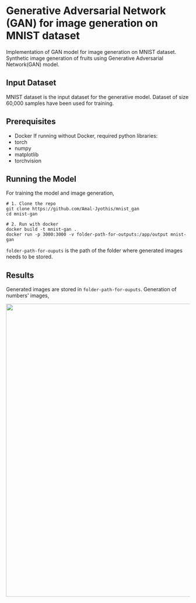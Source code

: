 # Generative Adversarial Network (GAN) for image generation on MNIST dataset
Implementation of GAN model for image generation on MNIST dataset. Synthetic image generation of fruits using Generative Adversarial Network(GAN) model. 

## Input Dataset
MNIST dataset is the input dataset for the generative model. Dataset of size 60,000 samples have been used for training.

## Prerequisites
- Docker
If running without Docker, required python libraries:
- torch
- numpy
- matplotlib
- torchvision

## Running the Model
For training the model and image generation, 
```
# 1. Clone the repo
git clone https://github.com/Amal-Jyothis/mnist_gan
cd mnist-gan

# 2. Run with docker
docker build -t mnist-gan .
docker run -p 3000:3000 -v folder-path-for-outputs:/app/output mnist-gan
```
```folder-path-for-ouputs``` is the path of the folder where generated images needs to be stored.

## Results
Generated images are stored in ```folder-path-for-ouputs```. Generation of numbers' images,<br/>

<img src="docs/gan_flowchart.png" width="800" class="center"/>


